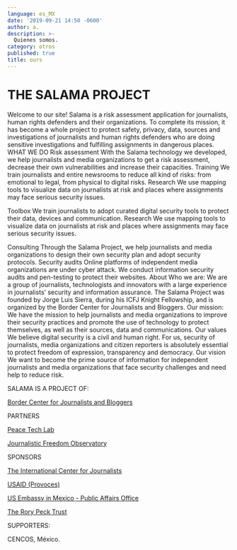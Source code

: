 ```yaml
---
language: es_MX
date: '2019-09-21 14:50 -0600'
author: a.
description: >-
  Quienes somos.
category: otros
published: true
title: ours
---
```


# THE SALAMA PROJECT

Welcome to our site! Salama is a risk assessment application for journalists, human rights defenders and their organizations. To complete its mission, it has become a whole project to protect safety, privacy, data, sources and investigations of journalists and human rights defenders  who are doing sensitive investigations and fulfilling assignments in dangerous places.
WHAT WE DO
Risk assessment
With the Salama technology we developed, we help journalists and media organizations to get a risk assessment, decrease their own vulnerabilities and increase their capacities.
Training
We train journalists and entire newsrooms to reduce all kind of risks: from emotional to legal, from physical to digital risks.
Research
We use mapping tools to visualize data on journalists at risk and places where assignments may face serious security issues.

Toolbox
We train journalists to adopt curated digital security tools to protect their data, devices and communication.
Research
We use mapping tools to visualize data on journalists at risk and places where assignments may face serious security issues.

Consulting
Through the Salama Project, we help journalists and media organizations to design their own security plan and adopt security protocols.
Security audits
Online platforms of independent media organizations are under cyber attack. We conduct information security audits and pen-testing to protect their websites.
About
Who we are:
We are a group of journalists, technologists and innovators with a large experience in journalists’ security and information assurance. The Salama Project was founded by Jorge Luis Sierra, during his ICFJ Knight Fellowship, and is organized by the Border Center for Journalists and Bloggers.
Our mission:
We have the mission to help journalists and media organizations to improve their security practices and promote the use of technology to protect themselves, as well as their sources, data and communications.
Our values
We believe digital security is a civil and human right. For us, security of journalists, media organizations and citizen reporters is absolutely essential to protect freedom of expression, transparency and democracy.
Our vision
We want to become the prime source of information for independent journalists and media organizations that face security challenges and need help to reduce risk.

 SALAMA IS A PROJECT OF:

 <a href="http://journalistsandbloggers.com/">Border Center for Journalists and Bloggers</a>

 PARTNERS

 <a href="http://peacetechlab.org/">Peace Tech Lab</a>

 <a href="http://www.jfoiraq.org/">Journalistic Freedom Observatory</a>

 SPONSORS

 <a href="https://www.icfj.org/">The International Center for Journalists</a>

 <a href="https://www.usaid.gov/">USAID (Provoces)</a>

 <a href="https://mx.usembassy.gov/embassy-consulates/embassy/">US Embassy in Mexico - Public Affairs Office</a>

 <a href="https://rorypecktrust.org/">The Rory Peck Trust</a>

SUPPORTERS:

CENCOS, México.

